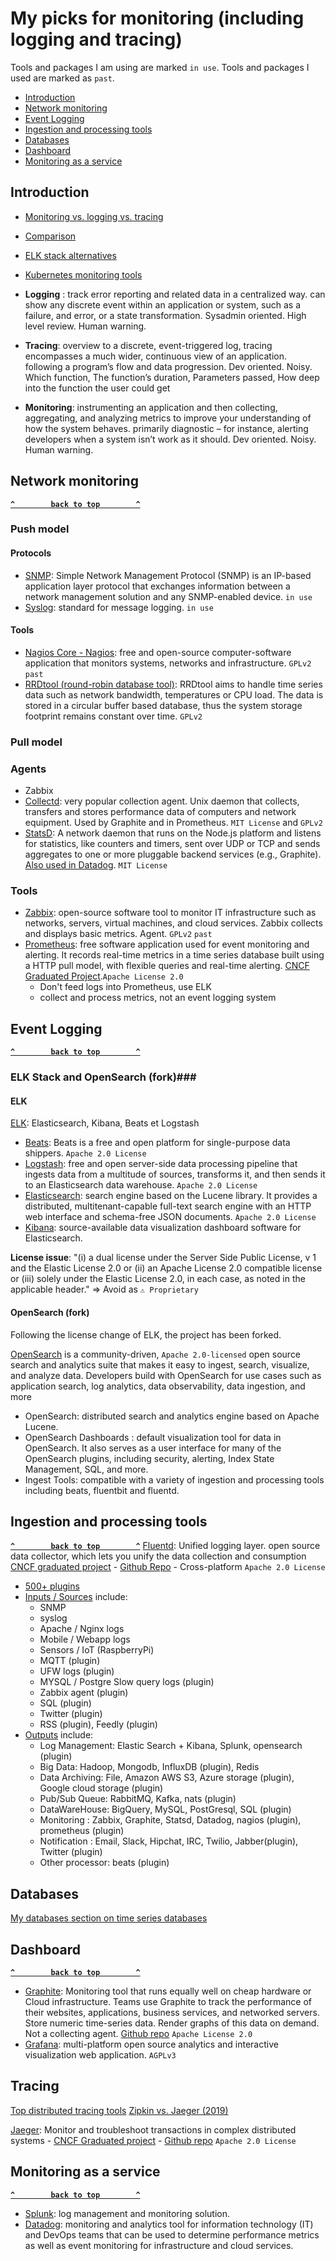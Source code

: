 # My picks for monitoring (including logging and tracing)

Tools and packages I am using are marked `in use`.
Tools and packages I used are marked as `past`.

- [Introduction](#introduction)
- [Network monitoring](#network-monitoring)
- [Event Logging](#event-logging)
- [Ingestion and processing tools](#ingestion-and-processing-tools)
- [Databases](#databases)
- [Dashboard](#dashboard)
- [Monitoring as a service](#monitoring-as-a-service)

## Introduction ##
- [Monitoring vs. logging vs. tracing](https://www.bmc.com/blogs/monitoring-logging-tracing/)
- [Comparison](https://prometheus.io/docs/introduction/comparison/)
- [ELK stack alternatives](https://betterstack.com/community/comparisons/elk-stack-alternatives/)
- [Kubernetes monitoring tools](https://medium.com/codex/5-top-kubernetes-log-monitoring-tools-d8c0494deb30)

- **Logging** : track error reporting and related data in a centralized way. can show any discrete event within an application or system, such as a failure, and error, or a state transformation. Sysadmin oriented. High level review. Human warning.
- **Tracing**: overview to a discrete, event-triggered log, tracing encompasses a much wider, continuous view of an application. following a program’s flow and data progression. Dev oriented. Noisy. Which function, The function’s duration, Parameters passed, How deep into the function the user could get
- **Monitoring**: instrumenting an application and then collecting, aggregating, and analyzing metrics to improve your understanding of how the system behaves. primarily diagnostic – for instance, alerting developers when a system isn’t work as it should. Dev oriented. Noisy. Human warning.

## Network monitoring ##
**[`^        back to top        ^`](#)**
### Push model ###
#### Protocols ####
- [SNMP](https://en.wikipedia.org/wiki/Simple_Network_Management_Protocol): Simple Network Management Protocol (SNMP) is an IP-based application layer protocol that exchanges information between a network management solution and any SNMP-enabled device. `in use`
- [Syslog](https://en.wikipedia.org/wiki/Syslog): standard for message logging. `in use`
#### Tools ####
- [Nagios Core - Nagios](https://www.nagios.org/): free and open-source computer-software application that monitors systems, networks and infrastructure. `GPLv2` `past`
- [RRDtool (round-robin database tool)](https://oss.oetiker.ch/rrdtool/): RRDtool aims to handle time series data such as network bandwidth, temperatures or CPU load. The data is stored in a circular buffer based database, thus the system storage footprint remains constant over time. `GPLv2`
### Pull model ###
### Agents ###
- Zabbix
- [Collectd](https://collectd.org/): very popular collection agent. Unix daemon that collects, transfers and stores performance data of computers and network equipment. Used by Graphite and in Prometheus. `MIT License` and `GPLv2`
- [StatsD](https://github.com/statsd/statsd): A network daemon that runs on the Node.js platform and listens for statistics, like counters and timers, sent over UDP or TCP and sends aggregates to one or more pluggable backend services (e.g., Graphite). [Also used in Datadog](https://www.datadoghq.com/blog/statsd/). `MIT License`
### Tools ###
- [Zabbix](https://www.zabbix.com/): open-source software tool to monitor IT infrastructure such as networks, servers, virtual machines, and cloud services. Zabbix collects and displays basic metrics. Agent. `GPLv2` `past`
- [Prometheus](https://prometheus.io/): free software application used for event monitoring and alerting. It records real-time metrics in a time series database built using a HTTP pull model, with flexible queries and real-time alerting. [CNCF Graduated Project](https://www.cncf.io/projects/prometheus/).`Apache License 2.0`
  * Don't feed logs into Prometheus, use ELK
  * collect and process metrics, not an event logging system

## Event Logging ##
**[`^        back to top        ^`](#)**

### ELK Stack and OpenSearch (fork)###
#### ELK ####

[ELK](https://www.elastic.co/fr/elastic-stack/): Elasticsearch, Kibana, Beats et Logstash
  * [Beats](https://www.elastic.co/fr/beats/): Beats is a free and open platform for single-purpose data shippers. `Apache 2.0 License` 
  * [Logstash](https://www.elastic.co/fr/logstash/): free and open server-side data processing pipeline that ingests data from a multitude of sources, transforms it, and then sends it to an Elasticsearch data warehouse. `Apache 2.0 License`
  * [Elasticsearch](https://www.elastic.co/): search engine based on the Lucene library. It provides a distributed, multitenant-capable full-text search engine with an HTTP web interface and schema-free JSON documents. `Apache 2.0 License`
  * [Kibana](https://www.elastic.co/fr/kibana/): source-available data visualization dashboard software for Elasticsearch. 

**License issue**: "(i) a dual license under the Server Side Public License, v 1 and the Elastic License 2.0 or (ii) an Apache License 2.0 compatible license or (iii) solely under the Elastic License 2.0, in each case, as noted in the applicable header." => Avoid as `⚠ Proprietary`

#### OpenSearch (fork) ####
Following the license change of ELK, the project has been forked.

[OpenSearch](https://opensearch.org/) is a community-driven, `Apache 2.0-licensed` open source search and analytics suite that makes it easy to ingest, search, visualize, and analyze data. Developers build with OpenSearch for use cases such as application search, log analytics, data observability, data ingestion, and more
  * OpenSearch: distributed search and analytics engine based on Apache Lucene.
  * OpenSearch Dashboards : default visualization tool for data in OpenSearch. It also serves as a user interface for many of the OpenSearch plugins, including security, alerting, Index State Management, SQL, and more.
  * Ingest Tools: compatible with a variety of ingestion and processing tools including beats, fluentbit and fluentd.

## Ingestion and processing tools ###
**[`^        back to top        ^`](#)**
[Fluentd](https://www.fluentd.org/): Unified logging layer. open source data collector, which lets you unify the data collection and consumption [CNCF graduated project](https://www.cncf.io/projects/fluentd/) - [Github Repo](https://github.com/fluent/fluentd) - Cross-platform `Apache 2.0 License`
- [500+ plugins](https://www.fluentd.org/plugins/all)
- [Inputs / Sources](https://www.fluentd.org/datasources) include: 
  * SNMP
  * syslog 
  * Apache / Nginx logs
  * Mobile / Webapp logs
  * Sensors / IoT (RaspberryPi)
  * MQTT (plugin)
  * UFW logs (plugin)
  * MYSQL / Postgre Slow query logs (plugin)
  * Zabbix agent (plugin)
  * SQL (plugin)
  * Twitter (plugin)
  * RSS (plugin), Feedly (plugin)
- [Outputs](https://www.fluentd.org/dataoutputs) include:
  * Log Management: Elastic Search + Kibana, Splunk, opensearch (plugin) 
  * Big Data: Hadoop, Mongodb, InfluxDB (plugin), Redis
  * Data Archiving: File, Amazon AWS S3, Azure storage (plugin), Google cloud storage (plugin)
  * Pub/Sub Queue: RabbitMQ, Kafka, nats (plugin)
  * DataWareHouse: BigQuery, MySQL, PostGresql, SQL (plugin)
  * Monitoring : Zabbix, Graphite, Statsd, Datadog, nagios (plugin), prometheus (plugin)
  * Notification : Email, Slack, Hipchat, IRC, Twilio, Jabber(plugin), Twitter (plugin) 
  * Other processor: beats (plugin)

## Databases ##
[My databases section on time series databases](databases.md#time-series)

## Dashboard ##
**[`^        back to top        ^`](#)**
- [Graphite](https://graphiteapp.org/): Monitoring tool that runs equally well on cheap hardware or Cloud infrastructure. Teams use Graphite to track the performance of their websites, applications, business services, and networked servers. Store numeric time-series data. Render graphs of this data on demand. Not a collecting agent. [Github repo](https://github.com/tmm1/graphite) `Apache License 2.0`
- [Grafana](https://grafana.com/): multi-platform open source analytics and interactive visualization web application. `AGPLv3`

## Tracing ##
[Top distributed tracing tools](https://signoz.io/blog/distributed-tracing-tools/)
[Zipkin vs. Jaeger (2019)](https://epsagon.com/observability/zipkin-or-jaeger-the-best-open-source-tools-for-distributed-tracing/)

[Jaeger](https://www.jaegertracing.io/): Monitor and troubleshoot transactions in complex distributed systems - [CNCF Graduated project](https://www.cncf.io/projects/jaeger/) - [Github repo](https://github.com/jaegertracing/jaeger) `Apache 2.0 License`

## Monitoring as a service ##
**[`^        back to top        ^`](#)**
- [Splunk](https://www.splunk.com/): log management and monitoring solution.
- [Datadog](https://www.datadoghq.com/): monitoring and analytics tool for information technology (IT) and DevOps teams that can be used to determine performance metrics as well as event monitoring for infrastructure and cloud services.
